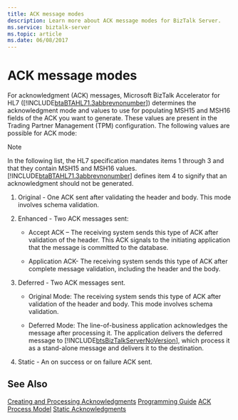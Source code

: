 ```yaml
---
title: ACK message modes
description: Learn more about ACK message modes for BizTalk Server.
ms.service: biztalk-server
ms.topic: article
ms.date: 06/08/2017
---
```


# ACK message modes

For acknowledgment (ACK) messages, Microsoft BizTalk Accelerator for HL7 ([!INCLUDE[btaBTAHL71.3abbrevnonumber](../../includes/btabtahl71-3abbrevnonumber-md.md)]) determines the acknowledgment mode and values to use for populating MSH15 and MSH16 fields of the ACK you want to generate. These values are present in the Trading Partner Management (TPM) configuration. The following values are possible for ACK mode:

> [!NOTE]
> In the following list, the HL7 specification mandates items 1 through 3 and that they contain MSH15 and MSH16 values. [!INCLUDE[btaBTAHL71.3abbrevnonumber](../../includes/btabtahl71-3abbrevnonumber-md.md)] defines item 4 to signify that an acknowledgment should not be generated.

1. Original - One ACK sent after validating the header and body. This mode involves schema validation.

2. Enhanced - Two ACK messages sent:

   - Accept ACK – The receiving system sends this type of ACK after validation of the header. This ACK signals to the initiating application that the message is committed to the database.

   - Application ACK- The receiving system sends this type of ACK after complete message validation, including the header and the body.

3. Deferred - Two ACK messages sent.

   - Original Mode: The receiving system sends this type of ACK after validation of the header and body. This mode involves schema validation.

   - Deferred Mode: The line-of-business application acknowledges the message after processing it. The application delivers the deferred message to [!INCLUDE[btsBizTalkServerNoVersion](../../includes/btsbiztalkservernoversion-md.md)], which process it as a stand-alone message and delivers it to the destination.

4. Static - An on success or on failure ACK sent.

## See Also

[Creating and Processing Acknowledgments](../../adapters-and-accelerators/accelerator-hl7/creating-and-processing-acknowledgments.md)
[Programming Guide](../../adapters-and-accelerators/accelerator-hl7/programming-guide1.md)
[ACK Process Model](../../adapters-and-accelerators/accelerator-hl7/ack-process-model.md)
[Static Acknowledgments](../../adapters-and-accelerators/accelerator-hl7/static-acknowledgments.md)
